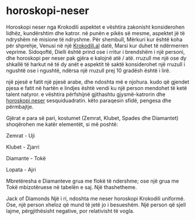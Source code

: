 # horoskopi-neser
 Horoskopi neser nga Krokodili aspektet e vështira zakonisht konsiderohen lidhëz, kundërshtim dhe katror. në punën e pikës së mesme, aspektet  jë të ndryshëm në misione të ndryshme. Për shembull, Mërkuri kur është koha për shprehje, Venusi në një <a href="https://krokodili.al">Krokodili.al</a> datë, Marsi kur duhet të ndërmerren veprime. Sidoqoftë, Dielli është prind ose i rritur i brendshëm i një personi, dhe horoskopi per neser pak gjëra e kalojnë atë / atë. rruzull me një ose dy shkallë të harkut në të dy anët e aspektit të saktë konsiderohet një rruzull i ngushtë ose i ngushtë, ndërsa një rruzull prej 10 gradësh është i lirë.

një pjesë e fatit një pjesë arabe, dhe ndoshta më e njohura. kudo që gjendet pjesa e fatit në hartën e lindjes është vendi ku një person mendohet të ketë talent natyror.
 e vështira përfshijnë gjithashtu gjysmë-katrorin dhe <a href="https://krokodili.al/horoskop/neser/">horoskopi neser</a> sesquiduadratin. këto paraqesin sfidë, pengesa dhe përmbajtje.

Gjërat e para së pari, kostumet (Zemrat, Klubet, Spades dhe Diamantet) shoqërohen me katër elementët, si më poshtë:

 

Zemrat - Uji

Klubet - Zjarri

Diamante - Tokë

Lopata - Ajri

Mbretëresha e Diamanteve grua me flokë të ndershme; ose një grua me Tokë mbizotëruese në tabelën e saj. Një thashetheme.

Jack of Diamonds Një i ri, ndoshta me neser horoskopi Krokodili uniformë. Ose, një person xheloz që mund të jetë jo i besueshëm. Një person që sjell lajme, përgjithësisht negative, por relativisht të vogla.

 
